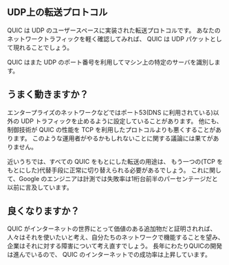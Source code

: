 ## UDP上の転送プロトコル

QUIC は UDP のユーザースペースに実装された転送プロトコルです。
あなたのネットワークトラフィックを軽く確認してみれば、
QUIC は UDP パケットとして現れることでしょう。

QUIC はまた UDP のポート番号を利用してマシン上の特定のサーバを識別します。

## うまく動きますか？

エンタープライズのネットワークなどではポート53(DNS に利用されている)以外の
UDP トラフィックを止めるように設定していることがあります。
他にも、制御技術が QUIC の性能を TCP を利用したプロトコルよりも悪くすることがあります。
このような運用者がやるかもしれないことに関する議論には果てがありません。

近いうちでは、すべての QUIC をもとにした転送の用途は、
もう一つの(TCP をもとにした)代替手段に正常に切り替えられる必要があるでしょう。
これに関して、Google のエンジニアは計測では失敗率は1桁台前半のパーセンテージだと
以前に言及しています。

## 良くなりますか？

QUIC がインターネットの世界にとって価値のある追加物だと証明されれば、
人々はそれを使いたいと考え、自分たちのネットワークで機能することを望み、
企業はそれに対する障害について考え直すでしょう。
長年にわたりQUICの開発は進んでいるので、
QUIC のインターネットでの成功率は上昇しています。
